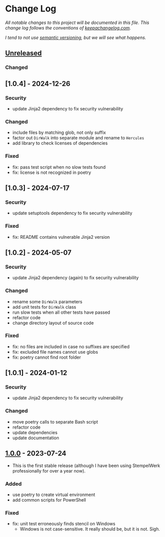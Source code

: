 # Change Log

_All notable changes to this project will be documented in this
file. This change log follows the conventions of
[keepachangelog.com]._

_I tend to not use
[semantic versioning](https://semver.org/), but we will see what
happens._

<!--- ---------------------------------------------------------------------- -->

## [Unreleased]

### Changed

<!--- ---------------------------------------------------------------------- -->

## [1.0.4] - 2024-12-26

### Security
- update Jinja2 dependency to fix security vulnerability

### Changed
- include files by matching glob, not only suffix
- factor out `DirWalk` into separate module and rename to `Hercules`
- add library to check licenses of dependencies

### Fixed
- fix: pass test script when no slow tests found
- fix: license is not recognized in poetry

<!--- ---------------------------------------------------------------------- -->

## [1.0.3] - 2024-07-17

### Security
- update setuptools dependency to fix security vulnerability

### Fixed
- fix: README contains vulnerable Jinja2 version

<!--- ---------------------------------------------------------------------- -->

## [1.0.2] - 2024-05-07

### Security
- update Jinja2 dependency (again) to fix security vulnerability

### Changed
- rename some `DirWalk` parameters
- add unit tests for `DirWalk` class
- run slow tests when all other tests have passed
- refactor code
- change directory layout of source code 

### Fixed
- fix: no files are included in case no suffixes are specified
- fix: excluded file names cannot use globs
- fix: poetry cannot find root folder

<!--- ---------------------------------------------------------------------- -->

## [1.0.1] - 2024-01-12

### Security
- update Jinja2 dependency to fix security vulnerability

### Changed
- move poetry calls to separate Bash script
- refactor code
- update dependencies
- update documentation

<!--- ---------------------------------------------------------------------- -->

## [1.0.0] - 2023-07-24

- This is the first stable release (although I have been using StempelWerk professionally for over a year now).

### Added
- use poetry to create virtual environment
- add common scripts for PowerShell

### Fixed
- fix: unit test erroneously finds stencil on Windows
  - Windows is not case-sensitive. It really should be, but it is not. Sigh.

<!--- ---------------------------------------------------------------------- -->

[keepachangelog.com]: http://keepachangelog.com/
[unreleased]: https://github.com/mzuther/StempelWerk/tree/develop
[1.0.0]: https://github.com/mzuther/StempelWerk/commits/v1.0.0
